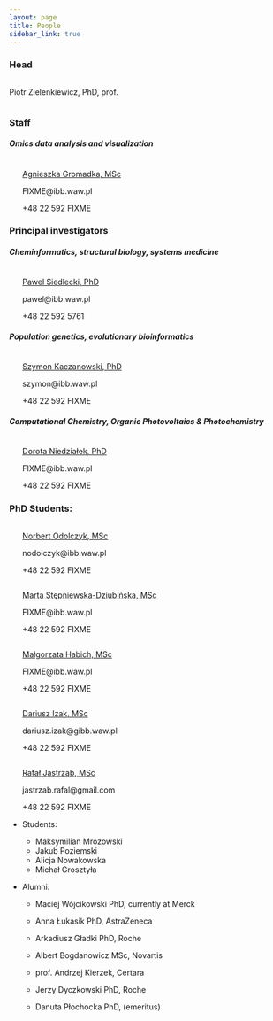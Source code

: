 ```yaml
---
layout: page
title: People
sidebar_link: true
---
```


### Head

<div style="overflow: auto">
  <img src="https://placehold.it/100x100" alt="" style="float:left; margin-right: 20px">
  <p>Piotr Zielenkiewicz, PhD, prof.</p>
</div>

### Staff

##### Omics data analysis and visualization
<div class="flex-container">
  <img src="https://placehold.it/100x100" alt="">
  <ul style="list-style-type:none;">
    <li><p style="margin-bottom: 0px"><a href="http://webjeda.com/online-cv/">Agnieszka Gromadka, MSc</a></p></li>
    <li><p style="margin-bottom: 0px">FIXME@ibb.waw.pl</p></li>
    <li><p style="margin-bottom: 0px">+48 22 592 FIXME</p></li>
</ul>
</div>



### Principal investigators

##### Cheminformatics, structural biology, systems medicine

<div class="flex-container">
  <img src="https://placehold.it/100x100" alt="">
  <ul style="list-style-type:none;">
    <li><p style="margin-bottom: 0px"><a href="http://webjeda.com/online-cv/">Pawel Siedlecki, PhD</a></p></li>
    <li><p style="margin-bottom: 0px">pawel@ibb.waw.pl</p></li>
    <li><p style="margin-bottom: 0px">+48 22 592 5761</p></li>
</ul>
</div>

##### Population genetics, evolutionary bioinformatics

<div class="flex-container">
  <img src="https://placehold.it/100x100" alt="">
  <ul style="list-style-type:none;">
    <li><p style="margin-bottom: 0px"><a href="http://webjeda.com/online-cv/">Szymon Kaczanowski, PhD</a></p></li>
    <li><p style="margin-bottom: 0px">szymon@ibb.waw.pl</p></li>
    <li><p style="margin-bottom: 0px">+48 22 592 FIXME</p></li>
</ul>
</div>

##### Computational Chemistry, Organic Photovoltaics & Photochemistry

<div class="flex-container">
  <img src="https://placehold.it/100x100" alt="">
  <ul style="list-style-type:none;">
    <li><p style="margin-bottom: 0px"><a href="http://webjeda.com/online-cv/">Dorota Niedziałek, PhD</a></p></li>
    <li><p style="margin-bottom: 0px">FIXME@ibb.waw.pl</p></li>
    <li><p style="margin-bottom: 0px">+48 22 592 FIXME</p></li>
</ul>
</div>

### PhD Students:

<div class="flex-container">
  <img src="https://placehold.it/100x100" alt="">
  <ul style="list-style-type:none;">
    <li><p style="margin-bottom: 0px"><a href="http://webjeda.com/online-cv/">Norbert Odolczyk, MSc</a></p></li>
    <li><p style="margin-bottom: 0px">nodolczyk@ibb.waw.pl</p></li>
    <li><p style="margin-bottom: 0px">+48 22 592 FIXME</p></li>
</ul>
</div>

<div class="flex-container">
  <img src="https://placehold.it/100x100" alt="">
  <ul style="list-style-type:none;">
    <li><p style="margin-bottom: 0px"><a href="http://webjeda.com/online-cv/">Marta Stępniewska-Dziubińska, MSc</a></p></li>
    <li><p style="margin-bottom: 0px">FIXME@ibb.waw.pl</p></li>
    <li><p style="margin-bottom: 0px">+48 22 592 FIXME</p></li>
</ul>
</div>

<div class="flex-container">
  <img src="https://placehold.it/100x100" alt="">
  <ul style="list-style-type:none;">
    <li><p style="margin-bottom: 0px"><a href="http://webjeda.com/online-cv/">Małgorzata Habich, MSc</a></p></li>
    <li><p style="margin-bottom: 0px">FIXME@ibb.waw.pl</p></li>
    <li><p style="margin-bottom: 0px">+48 22 592 FIXME</p></li>
</ul>
</div>

<div class="flex-container">
  <img src="https://placehold.it/100x100" alt="">
  <ul style="list-style-type:none;">
    <li><p style="margin-bottom: 0px"><a href="http://webjeda.com/online-cv/">Dariusz Izak, MSc</a></p></li>
    <li><p style="margin-bottom: 0px">dariusz.izak@gibb.waw.pl</p></li>
    <li><p style="margin-bottom: 0px">+48 22 592 FIXME</p></li>
</ul>
</div>

<div class="flex-container">
  <img src="https://placehold.it/100x100" alt="">
  <ul style="list-style-type:none;">
    <li><p style="margin-bottom: 0px"><a href="http://webjeda.com/online-cv/">Rafał Jastrząb, MSc</a></p></li>
    <li><p style="margin-bottom: 0px">jastrzab.rafal@gmail.com</p></li>
    <li><p style="margin-bottom: 0px">+48 22 592 FIXME</p></li>
</ul>
</div>


- Students:

  - Maksymilian Mrozowski
  - Jakub Poziemski
  - Alicja Nowakowska
  - Michał Grosztyła

- Alumni:

  - Maciej Wójcikowski PhD, currently at Merck

  - Anna Łukasik PhD, AstraZeneca

  - Arkadiusz Gładki PhD, Roche

  - Albert Bogdanowicz MSc,  Novartis

  - prof. Andrzej Kierzek, Certara

  - Jerzy Dyczkowski PhD, Roche

  - Danuta Płochocka PhD, (emeritus)
